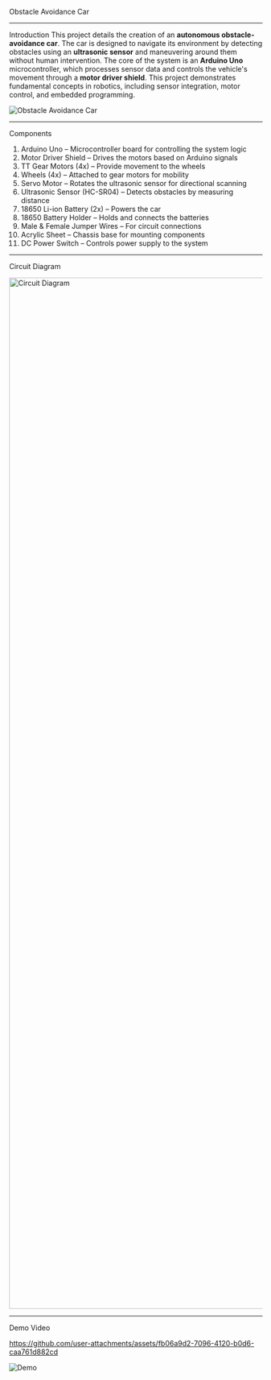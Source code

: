 Obstacle Avoidance Car

---

Introduction
This project details the creation of an **autonomous obstacle-avoidance car**. The car is designed to navigate its environment by detecting obstacles using an **ultrasonic sensor** and maneuvering around them without human intervention. The core of the system is an **Arduino Uno** microcontroller, which processes sensor data and controls the vehicle's movement through a **motor driver shield**. This project demonstrates fundamental concepts in robotics, including sensor integration, motor control, and embedded programming.

![Obstacle Avoidance Car](https://github.com/user-attachments/assets/ba1416d6-e8e6-416f-8b08-2742271c59ec)


---

Components
1. Arduino Uno – Microcontroller board for controlling the system logic
2. Motor Driver Shield – Drives the motors based on Arduino signals
3. TT Gear Motors (4x) – Provide movement to the wheels
4. Wheels (4x) – Attached to gear motors for mobility
5. Servo Motor – Rotates the ultrasonic sensor for directional scanning
6. Ultrasonic Sensor (HC-SR04) – Detects obstacles by measuring distance
7. 18650 Li-ion Battery (2x) – Powers the car
8. 18650 Battery Holder – Holds and connects the batteries
9. Male & Female Jumper Wires – For circuit connections
10. Acrylic Sheet – Chassis base for mounting components
11. DC Power Switch – Controls power supply to the system

---

Circuit Diagram

<img width="2048" height="2048" alt="Circuit Diagram" src="https://github.com/user-attachments/assets/cce2ad5d-4428-4522-a63c-1ca0f285ab64" />

---

Demo Video



https://github.com/user-attachments/assets/fb06a9d2-7096-4120-b0d6-caa761d882cd




![Demo](https://github.com/user-attachments/assets/a6b5d3a7-f63b-44d0-9021-4ad79b6f82de)



